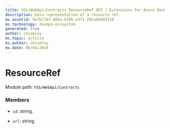 ```yaml
---
title: VSS/WebApi/Contracts ResourceRef API | Extensions for Azure DevOps Services
description: Data representation of a resource ref.
ms.assetid: 9efb176f-d663-b70b-a3f1-285a6dd05710
ms.technology: devops-ecosystem
generated: true
author: chcomley
ms.topic: article
ms.author: chcomley
ms.date: 08/04/2016
---
```


# ResourceRef

Module path: `VSS/WebApi/Contracts`


### Members

* `id`: string. 

* `url`: string. 

